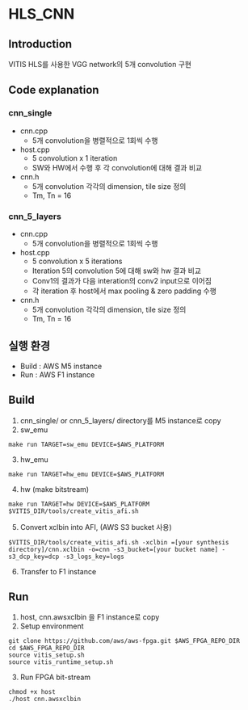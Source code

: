 # HLS_CNN

## Introduction
VITIS HLS를 사용한 VGG network의 5개 convolution 구현
## Code explanation
### cnn_single
+ cnn.cpp
  + 5개 convolution을 병렬적으로 1회씩 수행
+ host.cpp
  + 5 convolution x 1 iteration
  + SW와 HW에서 수행 후 각 convolution에 대해 결과 비교
+ cnn.h
  + 5개 convolution 각각의 dimension, tile size 정의
  + Tm, Tn = 16
### cnn_5_layers
+ cnn.cpp
  + 5개 convolution을 병렬적으로 1회씩 수행
+ host.cpp
  + 5 convolution x 5 iterations
  + Iteration 5의 convolution 5에 대해 sw와 hw 결과 비교
  + Conv1의 결과가 다음 interation의 conv2 input으로 이어짐
  + 각 iteration 후 host에서 max pooling & zero padding 수행
+ cnn.h
  + 5개 convolution 각각의 dimension, tile size 정의
  + Tm, Tn = 16

## 실행 환경
+ Build : AWS M5 instance
+ Run : AWS F1 instance

## Build
1. cnn_single/ or cnn_5_layers/ directory를 M5 instance로 copy
2. sw_emu
```
make run TARGET=sw_emu DEVICE=$AWS_PLATFORM
```
3. hw_emu
```
make run TARGET=hw_emu DEVICE=$AWS_PLATFORM
```
4. hw (make bitstream)
```
make run TARGET=hw DEVICE=$AWS_PLATFORM
$VITIS_DIR/tools/create_vitis_afi.sh
```
5. Convert xclbin into AFI, (AWS S3 bucket 사용)
```
$VITIS_DIR/tools/create_vitis_afi.sh -xclbin =[your synthesis directory]/cnn.xclbin -o=cnn -s3_bucket=[your bucket name] -s3_dcp_key=dcp -s3_logs_key=logs
```
6. Transfer to F1 instance

## Run
1. host, cnn.awsxclbin 을 F1 instance로 copy
2. Setup environment
```
git clone https://github.com/aws/aws-fpga.git $AWS_FPGA_REPO_DIR
cd $AWS_FPGA_REPO_DIR
source vitis_setup.sh
source vitis_runtime_setup.sh
```
3. Run FPGA bit-stream
```
chmod +x host
./host cnn.awsxclbin
```
